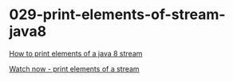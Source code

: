# 029-print-elements-of-stream-java8

[How to print elements of a java 8 stream](http://www.leveluplunch.com/java/tutorials/029-print-elements-of-stream-java8/)

[Watch now - print elements of a stream](https://www.youtube.com/watch?v=wXie1Fqk8gA)
